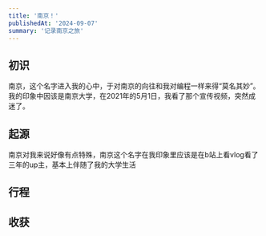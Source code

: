 ```yaml
---
title: '南京！'
publishedAt: '2024-09-07'
summary: '记录南京之旅'
---
```


## 初识
南京，这个名字进入我的心中，于对南京的向往和我对编程一样来得“莫名其妙”。
我的印象中因该是南京大学，在2021年的5月1日，我看了那个宣传视频，突然成迷了。
## 起源
南京对我来说好像有点特殊，南京这个名字在我印象里应该是在b站上看vlog看了三年的up主，基本上伴随了我的大学生活

## 行程

## 收获